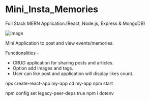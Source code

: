 # Mini_Insta_Memories
Full Stack MERN Application.(React, Node.js, Express & MongoDB)

![image](https://user-images.githubusercontent.com/32799999/183385656-346b3152-cf5a-4f8b-bd77-c4ec3b1c42e4.png)

Mini Application to post and view events/memories.

Functionalities - 
- CRUD application for sharing posts and articles.
- Option add images and tags.
- User can like post and application will display likes count.


npx create-react-app my-app
cd my-app
npm start

npm config set legacy-peer-deps true
npm i dotenv
